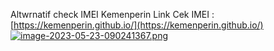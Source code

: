 Altwrnatif check IMEI Kemenperin
Link Cek IMEI : [https://kemenperin.github.io/](https://kemenperin.github.io/)
[![image-2023-05-23-090241367.png](https://i.postimg.cc/Ss67H2pR/image-2023-05-23-090241367.png)](https://postimg.cc/LYs11s5F)
